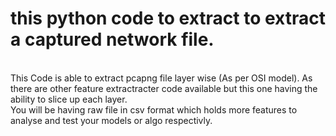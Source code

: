 # this python code to extract to extract a captured network file.
<br>
This Code is able to extract pcapng file layer wise (As per OSI model).
As there are other feature extractracter code available but this one having the ability to slice up each layer.
<br>
You will be having raw file in csv format which holds more features to analyse and test your models or algo respectivly.